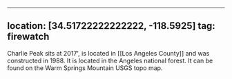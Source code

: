 
---
location: [34.51722222222222, -118.5925]
tag: firewatch
---

Charlie Peak sits at 2017', is located in [[Los Angeles County]] and was constructed in 1988. It is located in the Angeles national forest. It can be found on the Warm Springs Mountain USGS topo map.
